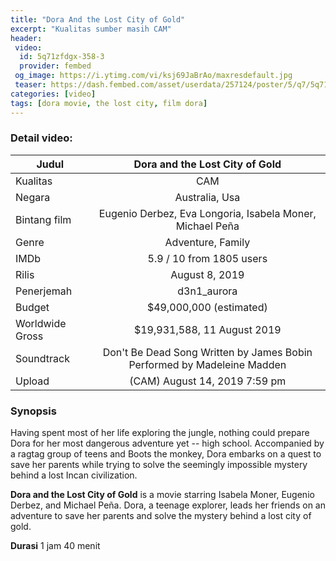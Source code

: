 ```yaml
---
title: "Dora And the Lost City of Gold"
excerpt: "Kualitas sumber masih CAM"
header:
 video:
  id: 5q71zfdgx-358-3
  provider: fembed
 og_image: https://i.ytimg.com/vi/ksj69JaBrAo/maxresdefault.jpg
 teaser: https://dash.fembed.com/asset/userdata/257124/poster/5/q7/5q71zfdgx-358-3.png
categories: [video]
tags: [dora movie, the lost city, film dora]
---
```


### Detail video:

|Judul|Dora and the Lost City of Gold|
|---|:---:|
|Kualitas|CAM|
|Negara|Australia, Usa|
|Bintang film|Eugenio Derbez, Eva Longoria, Isabela Moner, Michael Peña|
|Genre|Adventure, Family|
|IMDb|5.9 / 10 from 1805 users|
|Rilis|August 8, 2019|
|Penerjemah|d3n1_aurora|
|Budget|$49,000,000 (estimated)|
|Worldwide Gross|$19,931,588, 11 August 2019|
|Soundtrack|Don't Be Dead Song Written by James Bobin Performed by Madeleine Madden|
|Upload|(CAM) August 14, 2019 7:59 pm|

### Synopsis

Having spent most of her life exploring the jungle, nothing could prepare Dora for her most dangerous adventure yet -- high school. Accompanied by a ragtag group of teens and Boots the monkey, Dora embarks on a quest to save her parents while trying to solve the seemingly impossible mystery behind a lost Incan civilization.

**Dora and the Lost City of Gold** is a movie starring Isabela Moner, Eugenio Derbez, and Michael Peña. Dora, a teenage explorer, leads her friends on an adventure to save her parents and solve the mystery behind a lost city of gold.

**Durasi** 1 jam 40 menit
